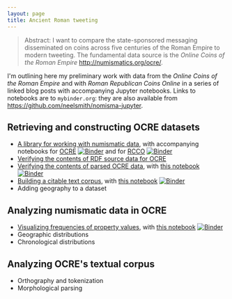 ```yaml
---
layout: page
title: Ancient Roman tweeting
---
```




> Abstract: I want to compare the state-sponsored messaging disseminated on coins across five centuries of the Roman Empire to modern tweeting. The fundamental data source is the *Online Coins of the Roman Empire* <http://numismatics.org/ocre/>.


I'm outlining here my preliminary work with data from the *Online Coins of the Roman Empire* and with *Roman Republican Coins Online* in a series of linked blog posts with accompanying Jupyter notebooks.  Links to notebooks are to `mybinder.org`:  they are also available from <https://github.com/neelsmith/nomisma-jupyter>.

## Retrieving and constructing OCRE datasets

 - [A library for working with numismatic data](http://neelsmith.info/hc/2019-11-30-reading-nomisma/), with accompanying notebooks for [OCRE](https://mybinder.org/v2/gh/neelsmith/nomisma-jupyter/master?filepath=building%2FReading_ocre_data.ipynb) [![Binder](https://mybinder.org/badge_logo.svg)](https://mybinder.org/v2/gh/neelsmith/nomisma-jupyter/master?filepath=building%2FReading_ocre_data.ipynb) and for [RCCO](https://mybinder.org/v2/gh/neelsmith/nomisma-jupyter/master?filepath=building%2FReading_crro_data.ipynb) [![Binder](https://mybinder.org/badge_logo.svg)](https://mybinder.org/v2/gh/neelsmith/nomisma-jupyter/master?filepath=building%2FReading_crro_data.ipynb)
 - [Verifying the contents of RDF source data for OCRE](http://neelsmith.info/hc/2019-12-09-validating-RDF/)
 - [Verifying the contents of parsed OCRE data](http://neelsmith.info/hc/2019-12-01-validating-ocre/), with [this notebook](https://mybinder.org/v2/gh/neelsmith/nomisma-jupyter/master?filepath=building%2FVerifying_ocre.ipynb) [![Binder](https://mybinder.org/badge_logo.svg)](https://mybinder.org/v2/gh/neelsmith/nomisma-jupyter/master?filepath=building%2FVerifying_ocre.ipynb)
- [Building a citable text corpus](http://neelsmith.info/hc/2019-12-02-building-ocre-text-corpus/), with [this notebook](https://mybinder.org/v2/gh/neelsmith/nomisma-jupyter/master?filepath=building%2FOcre_text_corpus.ipynb%09Reading_ocre_data.ipynb) [![Binder](https://mybinder.org/badge_logo.svg)](https://mybinder.org/v2/gh/neelsmith/nomisma-jupyter/master?filepath=building%2FOcre_text_corpus.ipynb)
- Adding geography to a dataset

## Analyzing numismatic data in OCRE

- [Visualizing frequencies of property values](http://neelsmith.info/hc/2019-12-02-frequencies-in-ocre/), with [this notebook](https://mybinder.org/v2/gh/neelsmith/nomisma-jupyter/master?filepath=ocre%2FFrequencies_ocre.ipynb) [![Binder](https://mybinder.org/badge_logo.svg)](https://mybinder.org/v2/gh/neelsmith/nomisma-jupyter/master?filepath=ocre%2FFrequencies_ocre.ipynb)
- Geographic distributions
- Chronological distributions

## Analyzing OCRE's textual corpus

- Orthography and tokenization
- Morphological parsing
